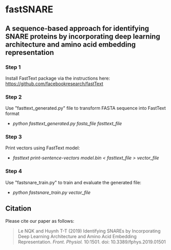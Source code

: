 # fastSNARE
## A sequence-based approach for identifying SNARE proteins by incorporating deep learning architecture and amino acid embedding representation

### Step 1
Install FastText package via the instructions here: https://github.com/facebookresearch/fastText

### Step 2
Use "fasttext_generated.py" file to transform FASTA sequence into FastText format
- *python fasttext_generated.py fasta_file fasttext_file*

### Step 3
Print vectors using FastText model:
- *fasttext print-sentence-vectors model.bin < fasttext_file > vector_file*

### Step 4
Use "fastsnare_train.py" to train and evaluate the generated file:
- *python fastsnare_train.py vector_file*

## Citation
Please cite our paper as follows:
>Le NQK and Huynh T-T (2019) Identifying SNAREs by Incorporating Deep Learning Architecture and Amino Acid Embedding Representation. *Front. Physiol.* 10:1501. doi: 10.3389/fphys.2019.01501
